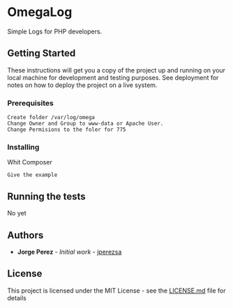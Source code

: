 # OmegaLog

Simple Logs for PHP developers.

## Getting Started

These instructions will get you a copy of the project up and running on your local machine for development and testing purposes. See deployment for notes on how to deploy the project on a live system.

### Prerequisites

```
Create folder /var/log/omega
Change Owner and Group to www-data or Apache User.
Change Permisions to the foler for 775
```

### Installing

Whit Composer
```
Give the example
```



## Running the tests

No yet


## Authors

* **Jorge Perez** - *Initial work* - [jperezsa](https://github.com/jperezsa)


## License

This project is licensed under the MIT License - see the [LICENSE.md](LICENSE.md) file for details

